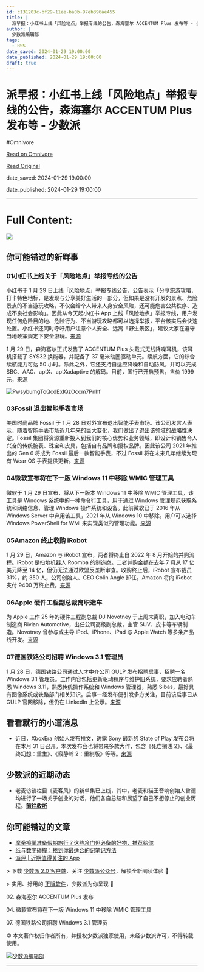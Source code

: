 ```yaml
---
id: c131203c-bf29-11ee-ba0b-97eb396ae455
title: |
  派早报：小红书上线「风险地点」举报专线的公告，森海塞尔 ACCENTUM Plus 发布等 - 少数派
author: |
  少数派编辑部
tags:
  - RSS
date_saved: 2024-01-29 19:00:00
date_published: 2024-01-29 19:00:00
draft: true
---
```


# 派早报：小红书上线「风险地点」举报专线的公告，森海塞尔 ACCENTUM Plus 发布等 - 少数派
#Omnivore

[Read on Omnivore](https://omnivore.app/me/accentum-plus-18d58ab8fbe)

[Read Original](https://sspai.com/post/86177)

date_saved: 2024-01-29 19:00:00

date_published: 2024-01-29 19:00:00

--- 

# Full Content: 

![](https://proxy-prod.omnivore-image-cache.app/0x0,sheVhstQEnvj9xxzJsZGuddfJh-5r-banbBwKrFwFXzw/https://cdn.sspai.com/2024/1/29/article/02da214e-89c5-3b90-e1d1-ce6abaeb32f5.png?imageMogr2/auto-orient/quality/95/thumbnail/!456x456r/gravity/Center/crop/456x456/interlace/1)

## 你可能错过的新鲜事

### 01小红书上线关于「风险地点」举报专线的公告

小红书于 1 月 29 日上线「风险地点」举报专线公告，公告表示「分享旅游攻略，打卡特色地标，是发现与分享美好生活的一部分，但如果是没有开发的景点、危险景点的不当游玩攻略，不仅会给个人带来人身安全风险，还可能危害公共秩序、造成不良社会影响」。因此从今天起小红书 App 上线「风险地点」举报专线，用户发现任何危险目的地、危险行为、不当游玩攻略都可以选择举报，平台核实后会快速处置。小红书还同时呼吁用户注意个人安全、远离「野生景区」，建议大家在遵守当地政策规定下安全游玩。[来源](https://sspai.com/link?target=https%3A%2F%2Fwww.xiaohongshu.com%2Fexplore%2F65b6f890000000002c016888)

1 月 29 日，森海塞尔正式发售了 ACCENTUM Plus 头戴式无线降噪耳机，该耳机搭载了 SYS32 换能器，并配备了 37 毫米动圈驱动单元。续航方面，它的综合续航能力可达 50 小时。除此之外，它还支持自适应降噪和自动防风，并可以完成 SBC、AAC、aptX、aptXadaptive 的解码。目前，国行已开启预售，售价 1999 元，[来源](https://sspai.com/link?target=https%3A%2F%2Fwww.sennheiser-hearing.com%2Fen-US%2Fp%2Faccentum-plus-wireless%2F)

![PwsybumgToQcdExIQzOccm7Pnhf](https://proxy-prod.omnivore-image-cache.app/0x0,sRKrEe9IqxA4Mi3cfaFDPQRaB14xyfgsX1SopdbapYzY/https://cdn.sspai.com/editor/u_/cmrsaqtb34taineuuoj0?imageView2/2/w/1120/q/90/interlace/1/ignore-error/1)

### 03Fossil 退出智能手表市场

美国时尚品牌 Fossil 于 1 月 28 日对外宣布退出智能手表市场。该公司发言人表示，随着智能手表市场近几年来的巨大变化，我们做出了退出该领域的战略性决定。Fossil 集团将资源重新投入到我们的核心优势和业务领域，即设计和销售令人兴奋的传统腕表、珠宝和皮具，包括自有品牌和授权品牌。因此该公司 2021 年推出的 Gen 6 将成为 Fossil 最后一款智能手表，不过 Fossil 将在未来几年继续为现有 Wear OS 手表提供更新。[来源](https://sspai.com/link?target=https%3A%2F%2Fwww.androidauthority.com%2Ffossil-smartwatch-division-shutdown-3408678%2F)

### 04微软宣布将在下一版 Windows 11 中移除 WMIC 管理工具

微软于 1 月 29 日宣布，将从下一版本 Windows 11 中移除 WMIC 管理工具，该工具是 Windows 系统中的一种命令行工具，用于通过 Windows 管理规范获取系统和网络信息、管理 Windows 操作系统和设备。此前微软已于 2016 年从 Windows Server 中弃用该工具，2021 年从 Windows 10 中移除。用户可以选择 Windows PowerShell for WMI 来实现类似的管理功能。[来源](https://sspai.com/link?target=https%3A%2F%2Fwww.neowin.net%2Fnews%2Fmicrosoft-turns-off-wmic-in-windows-11-plans-to-remove-it-from-next-gen-windows%2F)

### 05Amazon 终止收购 iRobot

1 月 29 日，Amazon 与 iRobot 宣布，两者将终止自 2022 年 8 月开始的并购流程。iRobot 是扫地机器人 Roomba 的制造商。二者并购金额在去年 7 月从 17 亿美元降至 14 亿，但仍无法通过欧盟反垄断审查。收购终止后，iRobot 宣布裁员 31%，约 350 人，公司创始人、CEO Colin Angle 卸任。Amazon 将向 iRobot 支付 9400 万终止费。[来源](https://sspai.com/link?target=https%3A%2F%2Fwww.engadget.com%2Famazon-abandons-14-billion-irobot-acquisition-after-eu-veto-threat-140155112.html)

### 06Apple 硬件工程副总裁离职造车

为 Apple 工作 25 年的硬件工程副总裁 DJ Novotney 于上周末离职，加入电动车制造商 Rivian Automotive，出任公司高级副总裁，主管 SUV、皮卡等车辆制造。Novotney 曾参与或主导 iPod、iPhone、iPad 与 Apple Watch 等多条产品线开发。[来源](https://sspai.com/link?target=https%3A%2F%2Fwww.macrumors.com%2F2024%2F01%2F29%2Fapple-hardware-engineer-leaving-25-years%2F)

### 07德国铁路公司招聘 Windows 3.1 管理员

1 月 28 日，德国铁路公司通过人才中介公司 GULP 发布招聘启事，招聘一名 Windows 3.1 管理员。工作内容包括更新驱动程序与维护旧系统，要求应聘者熟悉 Windows 3.11，熟悉传统操作系统和 Windows 管理器，熟悉 Sibas，最好具有图像系统或铁路部门相关知识。启事一经发布便引发多方关注，目前该启事已从 GULP 官网移除，但仍在 LinkedIn 上公示。[来源](https://sspai.com/link?target=https%3A%2F%2Fde.linkedin.com%2Fjobs%2Fview%2Fremote-windows-3-11-administrator-m-w-d-at-gulp-%25E2%2580%2593-experts-united-3815806988)

## 看看就行的小道消息

* 近日，XboxEra 创始人发布推文，透露 Sony 最新的 State of Play 发布会将在本月 31 日召开。本次发布会也将带来多款大作，包含《死亡搁浅 2》、《最终幻想：重生》、《寂静岭 2：重制版》等等。[来源](https://sspai.com/link?target=https%3A%2F%2Fx.com%2FShpeshal%5FNick%2Fstatus%2F1751701131833860185%3Fs%3D20)

## 少数派的近期动态

* 老麦访谈栏目《麦客风》的新单集已上线，其中，老麦和猫王音响创始人曾德均进行了一场关于创业的对话，他们各自总结和展望了自己不想停止的创业历程。[**前往收听**](https://sspai.com/post/86101)

## 你可能错过的文章

* [摩拳擦掌准备假期旅行？这些冷门但必备的好物，推荐给你](https://sspai.com/post/86007)
* [纸与数字碰撞：找到你最适合的记笔记方法](https://sspai.com/post/85800)
* [派评 | 近期值得关注的 App](https://sspai.com/post/86166)

\> 下载 [少数派 2.0 客户端](https://sspai.com/page/client)、关注 [少数派公众号](https://sspai.com/s/J71e)，解锁全新阅读体验 📰

\> 实用、好用的 [正版软件](https://sspai.com/mall)，少数派为你呈现 🚀

02\. 森海塞尔 ACCENTUM Plus 发布

04\. 微软宣布将在下一版 Windows 11 中移除 WMIC 管理工具

07\. 德国铁路公司招聘 Windows 3.1 管理员

© 本文著作权归作者所有，并授权少数派独家使用，未经少数派许可，不得转载使用。

[![少数派编辑部](https://proxy-prod.omnivore-image-cache.app/0x0,sV6aAoFQnNwOyMN71Db5E-0pEHa0VchzwYBgmlo17Zos/https://cdn.sspai.com/article/620926da-cd5f-5853-7961-de06067f507f.jpeg?imageMogr2/auto-orient/quality/95/thumbnail/!84x84r/gravity/Center/crop/84x84/interlace/1)](https://sspai.com/u/ee0vj778/updates)

---

